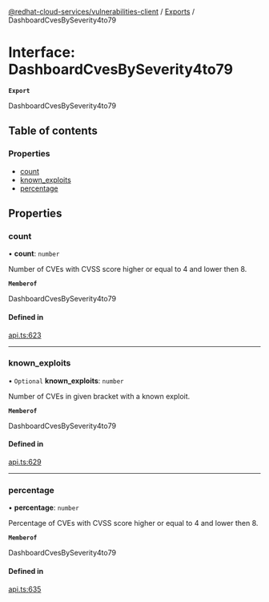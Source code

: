 [@redhat-cloud-services/vulnerabilities-client](../README.md) / [Exports](../modules.md) / DashboardCvesBySeverity4to79

# Interface: DashboardCvesBySeverity4to79

**`Export`**

DashboardCvesBySeverity4to79

## Table of contents

### Properties

- [count](DashboardCvesBySeverity4to79.md#count)
- [known\_exploits](DashboardCvesBySeverity4to79.md#known_exploits)
- [percentage](DashboardCvesBySeverity4to79.md#percentage)

## Properties

### count

• **count**: `number`

Number of CVEs with CVSS score higher or equal to 4 and lower then 8.

**`Memberof`**

DashboardCvesBySeverity4to79

#### Defined in

[api.ts:623](https://github.com/RedHatInsights/javascript-clients/blob/main/packages/vulnerabilities/git-api/api.ts#L623)

___

### known\_exploits

• `Optional` **known\_exploits**: `number`

Number of CVEs in given bracket with a known exploit.

**`Memberof`**

DashboardCvesBySeverity4to79

#### Defined in

[api.ts:629](https://github.com/RedHatInsights/javascript-clients/blob/main/packages/vulnerabilities/git-api/api.ts#L629)

___

### percentage

• **percentage**: `number`

Percentage of CVEs with CVSS score higher or equal to 4 and lower then 8.

**`Memberof`**

DashboardCvesBySeverity4to79

#### Defined in

[api.ts:635](https://github.com/RedHatInsights/javascript-clients/blob/main/packages/vulnerabilities/git-api/api.ts#L635)
